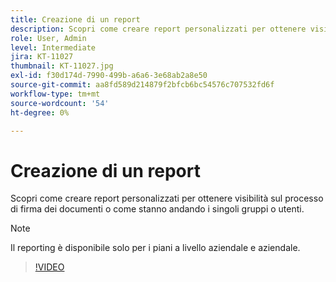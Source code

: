 ```yaml
---
title: Creazione di un report
description: Scopri come creare report personalizzati per ottenere visibilità sul processo di firma dei documenti
role: User, Admin
level: Intermediate
jira: KT-11027
thumbnail: KT-11027.jpg
exl-id: f30d174d-7990-499b-a6a6-3e68ab2a8e50
source-git-commit: aa8fd589d214879f2bfcb6bc54576c707532fd6f
workflow-type: tm+mt
source-wordcount: '54'
ht-degree: 0%

---
```


# Creazione di un report

Scopri come creare report personalizzati per ottenere visibilità sul processo di firma dei documenti o come stanno andando i singoli gruppi o utenti.

>[!NOTE]
>
>Il reporting è disponibile solo per i piani a livello aziendale e aziendale.

>[!VIDEO](https://video.tv.adobe.com/v/346754?quality=12&learn=on&hidetitle=true)
